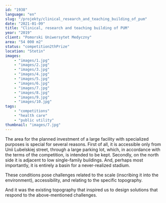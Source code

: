 ```yaml
---
id: "1938"
language: "en"
slug: "/projekty/clinical_research_and_teaching_building_of_pum"
date: "2021-01-09"
title: "Clinical, research and teaching building of PUM"
year: "2019"
client: "Pomorski Uniwersytet Medyczny"
area: "54 000 m2"
status: "competition2thPrize"
location: "Stetin"
images: 
    - "images/1.jpg"
    - "images/2.jpg"
    - "images/3.jpg"
    - "images/4.jpg"    
    - "images/5.jpg"    
    - "images/6.jpg"    
    - "images/7.jpg"    
    - "images/8.jpg"    
    - "images/9.jpg"    
    - "images/10.jpg"    
tags: 
    - "competitions"
    - "health care"
    - "public utility"
thumbnail: "images/7.jpg"
---
```

The area for the planned investment of a&nbsp;large facility with specialized purposes is special for several reasons. First of all, it is accessible only from Unii Lubelskiej street, through a&nbsp;large parking lot, which, in accordance with the terms of the competition, is intended to be kept. Secondly, on the north side it is adjacent to low single-family buildings. And, perhaps most importantly, it is entirely a basin for a never-realized stadium.

These conditions pose challenges related to the scale (inscribing it into the environment), accessibility, and relating to the specific topography.

And it was the existing topography that inspired us to design solutions that respond to the above-mentioned challenges.
